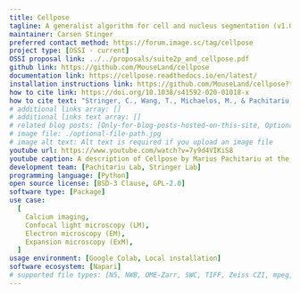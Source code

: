```yaml
---
title: Cellpose
tagline: A generalist algorithm for cell and nucleus segmentation (v1.0) that can be optimized for your own data (v2.0) and perform image restoration (v3.0).
maintainer: Carsen Stinger
preferred contact method: https://forum.image.sc/tag/cellpose
project type: [OSSI - current]
OSSI proposal link: ../../proposals/suite2p_and_cellpose.pdf
github link: https://github.com/MouseLand/cellpose
documentation link: https://cellpose.readthedocs.io/en/latest/
installation instructions link: https://github.com/MouseLand/cellpose?tab=readme-ov-file#installation
how to cite link: https://doi.org/10.1038/s41592-020-01018-x
how to cite text: "Stringer, C., Wang, T., Michaelos, M., & Pachitariu, M. (2021). Cellpose: a generalist algorithm for cellular segmentation. Nature methods, 18(1), 100-106."
# additional links array: []
# additional links text array: []
# related blog posts: [Only-for-blog-posts-hosted-on-this-site, Optional-file-name]
# image file: ./optional-file-path.jpg
# image alt text: Alt text is required if you upload an image file
youtube url: https://www.youtube.com/watch?v=7y9d4VIKiS8
youtube caption: A description of Cellpose by Marius Pachitariu at the annual Janelia symposium in Jan 2020.
development team: [Pachitariu Lab, Stringer Lab]
programming language: [Python]
open source license: [BSD-3 Clause, GPL-2.0]
software type: [Package]
use case:
  [
    Calcium imaging,
    Confocal light microscopy (LM),
    Electron microscopy (EM),
    Expansion microscopy (ExM),
  ]
usage environment: [Google Colab, Local installation]
software ecosystem: [Napari]
# supported file types: [N5, NWB, OME-Zarr, SWC, TIFF, Zeiss CZI, mpeg, avi]
---
```

